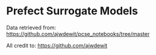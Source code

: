 # Prefect Surrogate Models

Data retrieved from: https://github.com/ajwdewit/pcse_notebooks/tree/master

All credit to: https://github.com/ajwdewit

